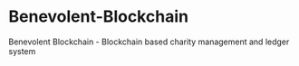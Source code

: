 # Benevolent-Blockchain
Benevolent Blockchain - Blockchain based charity management and ledger system
